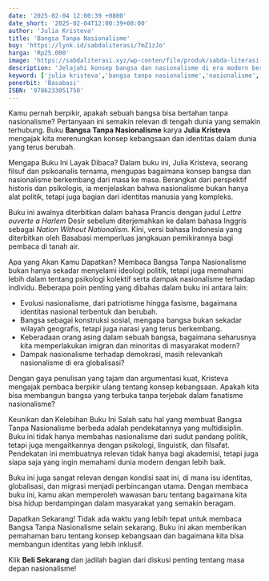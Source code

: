 ```yaml
---
date: '2025-02-04 12:00:39 +0800'
date_short: '2025-02-04T12:00:39+08:00'
author: 'Julia Kristeva'
title: 'Bangsa Tanpa Nasionalisme'
buy: 'https://lynk.id/sabdaliterasi/7mZ1zJo'
harga: 'Rp25.000'
image: 'https://sabdaliterasi.xyz/wp-conten/file/produk/sabda-literasi-bangsa-tanpa-nasionalisme.jpg'
description: 'Jelajahi konsep bangsa dan nasionalisme di era modern bersama Julia Kristeva dalam buku Bangsa Tanpa Nasionalisme. Temukan jawaban atas pertanyaan-pertanyaanmu seputar identitas dan masyarakat inklusif.'
keyword: ['julia kristeva','bangsa tanpa nasionalisme','nasionalisme','identitas','masyarakat inklusif','globalisasi','imigrasi']
penerbit: 'Basabasi'
ISBN: '9786233051750'
---
```

<p>Kamu pernah berpikir, apakah sebuah bangsa bisa bertahan tanpa nasionalisme? Pertanyaan ini semakin relevan di tengah dunia yang semakin terhubung. Buku <strong>Bangsa Tanpa Nasionalisme</strong> karya <strong>Julia Kristeva</strong> mengajak kita merenungkan konsep kebangsaan dan identitas dalam dunia yang terus berubah. </p><p>Mengapa Buku Ini Layak Dibaca? Dalam buku ini, Julia Kristeva, seorang filsuf dan psikoanalis ternama, mengupas bagaimana konsep bangsa dan nasionalisme berkembang dari masa ke masa. Berangkat dari perspektif historis dan psikologis, ia menjelaskan bahwa nasionalisme bukan hanya alat politik, tetapi juga bagian dari identitas manusia yang kompleks.</p><p>Buku ini awalnya diterbitkan dalam bahasa Prancis dengan judul <em>Lettre ouverte a Harlem</em> Desir sebelum diterjemahkan ke dalam bahasa Inggris sebagai <em>Nation Without Nationalism.</em> Kini, versi bahasa Indonesia yang diterbitkan oleh Basabasi memperluas jangkauan pemikirannya bagi pembaca di tanah air.</p><p>Apa yang Akan Kamu Dapatkan? Membaca Bangsa Tanpa Nasionalisme bukan hanya sekadar menyelami ideologi politik, tetapi juga memahami lebih dalam tentang psikologi kolektif serta dampak nasionalisme terhadap individu. Beberapa poin penting yang dibahas dalam buku ini antara lain:</p><ul><li>Evolusi nasionalisme, dari patriotisme hingga fasisme, bagaimana identitas nasional terbentuk dan berubah.</li><li>Bangsa sebagai konstruksi sosial, mengapa bangsa bukan sekadar wilayah geografis, tetapi juga narasi yang terus berkembang.</li><li>Keberadaan orang asing dalam sebuah bangsa, bagaimana seharusnya kita memperlakukan imigran dan minoritas di masyarakat modern?</li><li>Dampak nasionalisme terhadap demokrasi, masih relevankah nasionalisme di era globalisasi?</li></ul><p>Dengan gaya penulisan yang tajam dan argumentasi kuat, Kristeva mengajak pembaca berpikir ulang tentang konsep kebangsaan. Apakah kita bisa membangun bangsa yang terbuka tanpa terjebak dalam fanatisme nasionalisme?</p><p>Keunikan dan Kelebihan Buku Ini Salah satu hal yang membuat Bangsa Tanpa Nasionalisme berbeda adalah pendekatannya yang multidisiplin. Buku ini tidak hanya membahas nasionalisme dari sudut pandang politik, tetapi juga mengaitkannya dengan psikologi, linguistik, dan filsafat. Pendekatan ini membuatnya relevan tidak hanya bagi akademisi, tetapi juga siapa saja yang ingin memahami dunia modern dengan lebih baik.</p><p>Buku ini juga sangat relevan dengan kondisi saat ini, di mana isu identitas, globalisasi, dan migrasi menjadi perbincangan utama. Dengan membaca buku ini, kamu akan memperoleh wawasan baru tentang bagaimana kita bisa hidup berdampingan dalam masyarakat yang semakin beragam.</p><p>Dapatkan Sekarang! Tidak ada waktu yang lebih tepat untuk membaca Bangsa Tanpa Nasionalisme selain sekarang. Buku ini akan memberikan pemahaman baru tentang konsep kebangsaan dan bagaimana kita bisa membangun identitas yang lebih inklusif.</p><p>Klik <strong>Beli Sekarang</strong> dan jadilah bagian dari diskusi penting tentang masa depan nasionalisme!</p>